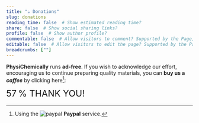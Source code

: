 ```yaml
---
title: "☕️ Donations"
slug: donations
reading_time: false  # Show estimated reading time?
share: false  # Show social sharing links?
profile: false  # Show author profile?
commentable: false  # Allow visitors to comment? Supported by the Page, Post, and Docs content types.
editable: false  # Allow visitors to edit the page? Supported by the Page, Post, and Docs content types.
breadcrumbs: [""]
---
```


**PhysiChemically** runs **ad-free**. If you wish to acknowledge our effort, encouraging us to continue preparing quality materials, you can **buy us a *coffee*** by clicking here[^1]:

[^1]: Using the <img draggable="false" class="icon" alt="paypal" src="/icon/paypal.svg"> **Paypal** service.

<div align="center">
<a href="https://www.paypal.com/donate/?business=5DYE3DLPRQTQG&no_recurring=0&item_name=Thank+you%21+With+your+contribution+you+are+helping+PhysiChemically+continue+to+improve.&currency_code=EUR" target="_blank" rel="noopener">
<tgs-player autoplay loop mode="normal" style="width:50%;height:auto" src="/media/lottie/coffee.tgs" data-toggle="tooltip" data-placement="right" title aria-label="PayPal" data-original-title="Buy us a coffee">
		</tgs-player>
</a>
</div>

<div class="progress" style="height: 2rem; font-size: 1.5rem">
  <div class="progress-bar progress-bar-striped progress-bar-animated" role="progressbar" aria-valuenow="57" aria-valuemin="0" aria-valuemax="100" style="width: 57%">57&thinsp;% THANK YOU!</div>
</div>